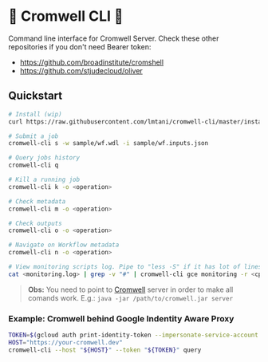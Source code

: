 # :pig2: Cromwell CLI :rocket:

Command line interface for Cromwell Server. Check these other repositories if you don't need Bearer token:

- https://github.com/broadinstitute/cromshell
- https://github.com/stjudecloud/oliver

## Quickstart

```bash
# Install (wip)
curl https://raw.githubusercontent.com/lmtani/cromwell-cli/master/install.sh | bash

# Submit a job
cromwell-cli s -w sample/wf.wdl -i sample/wf.inputs.json

# Query jobs history
cromwell-cli q

# Kill a running job
cromwell-cli k -o <operation>

# Check metadata
cromwell-cli m -o <operation>

# Check outputs
cromwell-cli o -o <operation>

# Navigate on Workflow metadata
cromwell-cli n -o <operation>

# View monitoring scripts log. Pipe to "less -S" if it has lot of lines
cat <monitoring.log> | grep -v "#" | cromwell-cli gce monitoring -r <cpu|mem|disk>
```

> **Obs:** You need to point to [Cromwell](https://github.com/broadinstitute/cromwell/releases/tag/53.1) server in order to make all comands work. E.g.: `java -jar /path/to/cromwell.jar server`

### Example: Cromwell behind Google Indentity Aware Proxy

```bash
TOKEN=$(gcloud auth print-identity-token --impersonate-service-account <your@service-account.iam.gserviceaccount.com> --audiences <oauth-client-id.googleusercontent.com> --include-email)
HOST="https://your-cromwell.dev"
cromwell-cli --host "${HOST}" --token "${TOKEN}" query
```
